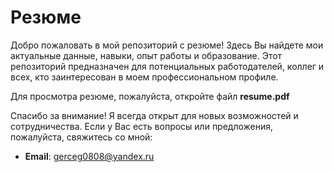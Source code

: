 # Резюме

Добро пожаловать в мой репозиторий с резюме! Здесь Вы найдете мои актуальные данные, навыки, опыт работы и образование. Этот репозиторий предназначен для потенциальных работодателей, коллег и всех, кто заинтересован в моем профессиональном профиле.

Для просмотра резюме, пожалуйста, откройте файл **resume.pdf**

Спасибо за внимание! Я всегда открыт для новых возможностей и сотрудничества.
Если у Вас есть вопросы или предложения, пожалуйста, свяжитесь со мной:
- **Email**: gerceg0808@yandex.ru
